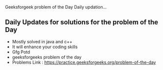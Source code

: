 Geeksforgeek problem of the Day Daily updation...

## Daily Updates for solutions for the problem of the Day
- Mostly solved in java and c++
- It will enhance your coding skills
- Gfg Potd
- geeksforgeeks problem of the day 
- Problems Link : https://practice.geeksforgeeks.org/problem-of-the-day

